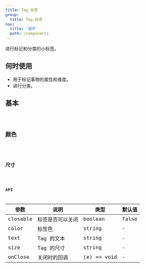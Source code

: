 ```yaml
---
title: Tag 标签
group:
  title: Tag 标签
nav:
  title: '组件'
  path: /components
---
```


进行标记和分类的小标签。

## 何时使用

- 用于标记事物的属性和维度。
- 进行分类。

## 基本

<code src="./demos/base.tsx" />

## 颜色

<code src="./demos/color.tsx" />

## 尺寸

<code src="./demos/size.tsx" />

## API

| 参数     | 说明             | 类型        | 默认值 |
| -------- | ---------------- | ----------- | ------ |
| closable | 标签是否可以关闭 | boolean     | false  |
| color    | 标签色           | string      | -      |
| text     | Tag 的文本       | string      | -      |
| size     | Tag 的尺寸       | string      | -      |
| onClose  | 关闭时的回调     | (e) => void | -      |
